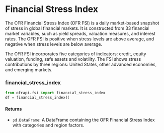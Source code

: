 # Financial Stress Index
The OFR Financial Stress Index (OFR FSI) is a daily market-based snapshot of stress in global financial markets. It is constructed from 33 financial market variables, such as yield spreads, valuation measures, and interest rates. The OFR FSI is positive when stress levels are above average, and negative when stress levels are below average.

The OFR FSI incorporates five categories of indicators: credit, equity valuation, funding, safe assets and volatility. The FSI shows stress contributions by three regions: United States, other advanced economies, and emerging markets.

### financial_stress_index

```python
from ofrapi.fsi import financial_stress_index
df = financial_stress_index()
```

#### Returns
- `pd.DataFrame`: A DataFrame containing the OFR Financial Stress Index with categories and region factors.


